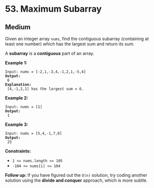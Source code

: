 # 53. Maximum Subarray

## Medium



Given an integer array `nums`, find the contiguous subarray (containing at least one number) which has the largest sum and return _its sum_.

A **subarray** is a **contiguous** part of an array.

&#x20;

**Example 1:**

<pre><code>Input: nums = [-2,1,-3,4,-1,2,1,-5,4]
<strong>Output:
</strong> 6
<strong>Explanation:
</strong> [4,-1,2,1] has the largest sum = 6.
</code></pre>

**Example 2:**

<pre><code>Input: nums = [1]
<strong>Output:
</strong> 1
</code></pre>

**Example 3:**

<pre><code>Input: nums = [5,4,-1,7,8]
<strong>Output:
</strong> 23
</code></pre>

&#x20;

**Constraints:**

* `1 <= nums.length <= 105`
* `-104 <= nums[i] <= 104`

&#x20;

**Follow up:** If you have figured out the `O(n)` solution, try coding another solution using the **divide and conquer** approach, which is more subtle.
